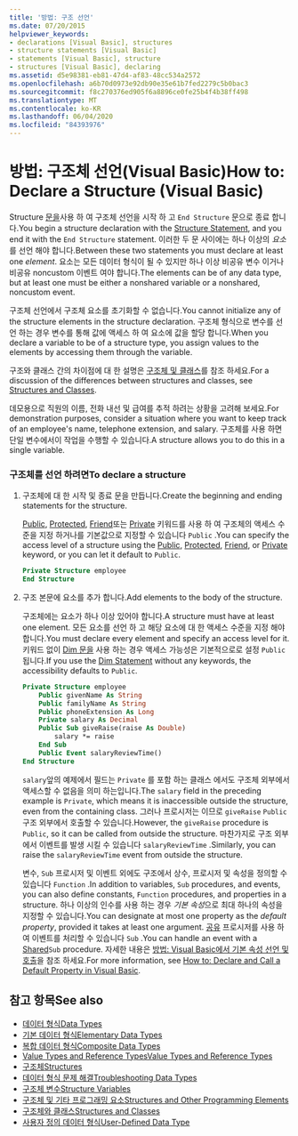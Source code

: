 ```yaml
---
title: '방법: 구조 선언'
ms.date: 07/20/2015
helpviewer_keywords:
- declarations [Visual Basic], structures
- structure statements [Visual Basic]
- statements [Visual Basic], structure
- structures [Visual Basic], declaring
ms.assetid: d5e98381-eb81-47d4-af83-48cc534a2572
ms.openlocfilehash: a6b70d0973e92db90e35e61b7fed2279c5b0bac3
ms.sourcegitcommit: f8c270376ed905f6a8896ce0fe25b4f4b38ff498
ms.translationtype: MT
ms.contentlocale: ko-KR
ms.lasthandoff: 06/04/2020
ms.locfileid: "84393976"
---
```

# <a name="how-to-declare-a-structure-visual-basic"></a><span data-ttu-id="323a1-102">방법: 구조체 선언(Visual Basic)</span><span class="sxs-lookup"><span data-stu-id="323a1-102">How to: Declare a Structure (Visual Basic)</span></span>
<span data-ttu-id="323a1-103">Structure [문을](../../../language-reference/statements/structure-statement.md)사용 하 여 구조체 선언을 시작 하 고 `End Structure` 문으로 종료 합니다.</span><span class="sxs-lookup"><span data-stu-id="323a1-103">You begin a structure declaration with the [Structure Statement](../../../language-reference/statements/structure-statement.md), and you end it with the `End Structure` statement.</span></span> <span data-ttu-id="323a1-104">이러한 두 문 사이에는 하나 이상의 *요소*를 선언 해야 합니다.</span><span class="sxs-lookup"><span data-stu-id="323a1-104">Between these two statements you must declare at least one *element*.</span></span> <span data-ttu-id="323a1-105">요소는 모든 데이터 형식이 될 수 있지만 하나 이상 비공유 변수 이거나 비공유 noncustom 이벤트 여야 합니다.</span><span class="sxs-lookup"><span data-stu-id="323a1-105">The elements can be of any data type, but at least one must be either a nonshared variable or a nonshared, noncustom event.</span></span>  
  
 <span data-ttu-id="323a1-106">구조체 선언에서 구조체 요소를 초기화할 수 없습니다.</span><span class="sxs-lookup"><span data-stu-id="323a1-106">You cannot initialize any of the structure elements in the structure declaration.</span></span> <span data-ttu-id="323a1-107">구조체 형식으로 변수를 선언 하는 경우 변수를 통해 값에 액세스 하 여 요소에 값을 할당 합니다.</span><span class="sxs-lookup"><span data-stu-id="323a1-107">When you declare a variable to be of a structure type, you assign values to the elements by accessing them through the variable.</span></span>  
  
 <span data-ttu-id="323a1-108">구조와 클래스 간의 차이점에 대 한 설명은 [구조체 및 클래스](structures-and-classes.md)를 참조 하세요.</span><span class="sxs-lookup"><span data-stu-id="323a1-108">For a discussion of the differences between structures and classes, see [Structures and Classes](structures-and-classes.md).</span></span>  
  
 <span data-ttu-id="323a1-109">데모용으로 직원의 이름, 전화 내선 및 급여를 추적 하려는 상황을 고려해 보세요.</span><span class="sxs-lookup"><span data-stu-id="323a1-109">For demonstration purposes, consider a situation where you want to keep track of an employee's name, telephone extension, and salary.</span></span> <span data-ttu-id="323a1-110">구조체를 사용 하면 단일 변수에서이 작업을 수행할 수 있습니다.</span><span class="sxs-lookup"><span data-stu-id="323a1-110">A structure allows you to do this in a single variable.</span></span>  
  
### <a name="to-declare-a-structure"></a><span data-ttu-id="323a1-111">구조체를 선언 하려면</span><span class="sxs-lookup"><span data-stu-id="323a1-111">To declare a structure</span></span>  
  
1. <span data-ttu-id="323a1-112">구조체에 대 한 시작 및 종료 문을 만듭니다.</span><span class="sxs-lookup"><span data-stu-id="323a1-112">Create the beginning and ending statements for the structure.</span></span>  
  
     <span data-ttu-id="323a1-113">[Public](../../../language-reference/modifiers/public.md), [Protected](../../../language-reference/modifiers/protected.md), [Friend](../../../language-reference/modifiers/friend.md)또는 [Private](../../../language-reference/modifiers/private.md) 키워드를 사용 하 여 구조체의 액세스 수준을 지정 하거나를 기본값으로 지정할 수 있습니다 `Public` .</span><span class="sxs-lookup"><span data-stu-id="323a1-113">You can specify the access level of a structure using the [Public](../../../language-reference/modifiers/public.md), [Protected](../../../language-reference/modifiers/protected.md), [Friend](../../../language-reference/modifiers/friend.md), or [Private](../../../language-reference/modifiers/private.md) keyword, or you can let it default to `Public`.</span></span>  
  
    ```vb  
    Private Structure employee  
    End Structure  
    ```  
  
2. <span data-ttu-id="323a1-114">구조 본문에 요소를 추가 합니다.</span><span class="sxs-lookup"><span data-stu-id="323a1-114">Add elements to the body of the structure.</span></span>  
  
     <span data-ttu-id="323a1-115">구조체에는 요소가 하나 이상 있어야 합니다.</span><span class="sxs-lookup"><span data-stu-id="323a1-115">A structure must have at least one element.</span></span> <span data-ttu-id="323a1-116">모든 요소를 선언 하 고 해당 요소에 대 한 액세스 수준을 지정 해야 합니다.</span><span class="sxs-lookup"><span data-stu-id="323a1-116">You must declare every element and specify an access level for it.</span></span> <span data-ttu-id="323a1-117">키워드 없이 [Dim 문을](../../../language-reference/statements/dim-statement.md) 사용 하는 경우 액세스 가능성은 기본적으로로 설정 `Public` 됩니다.</span><span class="sxs-lookup"><span data-stu-id="323a1-117">If you use the [Dim Statement](../../../language-reference/statements/dim-statement.md) without any keywords, the accessibility defaults to `Public`.</span></span>  
  
    ```vb  
    Private Structure employee  
        Public givenName As String  
        Public familyName As String  
        Public phoneExtension As Long  
        Private salary As Decimal  
        Public Sub giveRaise(raise As Double)  
            salary *= raise  
        End Sub  
        Public Event salaryReviewTime()  
    End Structure  
    ```  
  
     <span data-ttu-id="323a1-118">`salary`앞의 예제에서 필드는 `Private` 를 포함 하는 클래스 에서도 구조체 외부에서 액세스할 수 없음을 의미 하는입니다.</span><span class="sxs-lookup"><span data-stu-id="323a1-118">The `salary` field in the preceding example is `Private`, which means it is inaccessible outside the structure, even from the containing class.</span></span> <span data-ttu-id="323a1-119">그러나 프로시저는 이므로 `giveRaise` `Public` 구조 외부에서 호출할 수 있습니다.</span><span class="sxs-lookup"><span data-stu-id="323a1-119">However, the `giveRaise` procedure is `Public`, so it can be called from outside the structure.</span></span> <span data-ttu-id="323a1-120">마찬가지로 구조 외부에서 이벤트를 발생 시킬 수 있습니다 `salaryReviewTime` .</span><span class="sxs-lookup"><span data-stu-id="323a1-120">Similarly, you can raise the `salaryReviewTime` event from outside the structure.</span></span>  
  
     <span data-ttu-id="323a1-121">변수, `Sub` 프로시저 및 이벤트 외에도 구조에서 상수, 프로시저 및 속성을 정의할 수 있습니다 `Function` .</span><span class="sxs-lookup"><span data-stu-id="323a1-121">In addition to variables, `Sub` procedures, and events, you can also define constants, `Function` procedures, and properties in a structure.</span></span> <span data-ttu-id="323a1-122">하나 이상의 인수를 사용 하는 경우 *기본 속성*으로 최대 하나의 속성을 지정할 수 있습니다.</span><span class="sxs-lookup"><span data-stu-id="323a1-122">You can designate at most one property as the *default property*, provided it takes at least one argument.</span></span> <span data-ttu-id="323a1-123">[공유](../../../language-reference/modifiers/shared.md) 프로시저를 사용 하 여 이벤트를 처리할 수 있습니다 `Sub` .</span><span class="sxs-lookup"><span data-stu-id="323a1-123">You can handle an event with a [Shared](../../../language-reference/modifiers/shared.md)`Sub` procedure.</span></span> <span data-ttu-id="323a1-124">자세한 내용은 [방법: Visual Basic에서 기본 속성 선언 및 호출](../procedures/how-to-declare-and-call-a-default-property.md)을 참조 하세요.</span><span class="sxs-lookup"><span data-stu-id="323a1-124">For more information, see [How to: Declare and Call a Default Property in Visual Basic](../procedures/how-to-declare-and-call-a-default-property.md).</span></span>  
  
## <a name="see-also"></a><span data-ttu-id="323a1-125">참고 항목</span><span class="sxs-lookup"><span data-stu-id="323a1-125">See also</span></span>

- [<span data-ttu-id="323a1-126">데이터 형식</span><span class="sxs-lookup"><span data-stu-id="323a1-126">Data Types</span></span>](index.md)
- [<span data-ttu-id="323a1-127">기본 데이터 형식</span><span class="sxs-lookup"><span data-stu-id="323a1-127">Elementary Data Types</span></span>](elementary-data-types.md)
- [<span data-ttu-id="323a1-128">복합 데이터 형식</span><span class="sxs-lookup"><span data-stu-id="323a1-128">Composite Data Types</span></span>](composite-data-types.md)
- [<span data-ttu-id="323a1-129">Value Types and Reference Types</span><span class="sxs-lookup"><span data-stu-id="323a1-129">Value Types and Reference Types</span></span>](value-types-and-reference-types.md)
- [<span data-ttu-id="323a1-130">구조체</span><span class="sxs-lookup"><span data-stu-id="323a1-130">Structures</span></span>](structures.md)
- [<span data-ttu-id="323a1-131">데이터 형식 문제 해결</span><span class="sxs-lookup"><span data-stu-id="323a1-131">Troubleshooting Data Types</span></span>](troubleshooting-data-types.md)
- [<span data-ttu-id="323a1-132">구조체 변수</span><span class="sxs-lookup"><span data-stu-id="323a1-132">Structure Variables</span></span>](structure-variables.md)
- [<span data-ttu-id="323a1-133">구조체 및 기타 프로그래밍 요소</span><span class="sxs-lookup"><span data-stu-id="323a1-133">Structures and Other Programming Elements</span></span>](structures-and-other-programming-elements.md)
- [<span data-ttu-id="323a1-134">구조체와 클래스</span><span class="sxs-lookup"><span data-stu-id="323a1-134">Structures and Classes</span></span>](structures-and-classes.md)
- [<span data-ttu-id="323a1-135">사용자 정의 데이터 형식</span><span class="sxs-lookup"><span data-stu-id="323a1-135">User-Defined Data Type</span></span>](../../../language-reference/data-types/user-defined-data-type.md)
